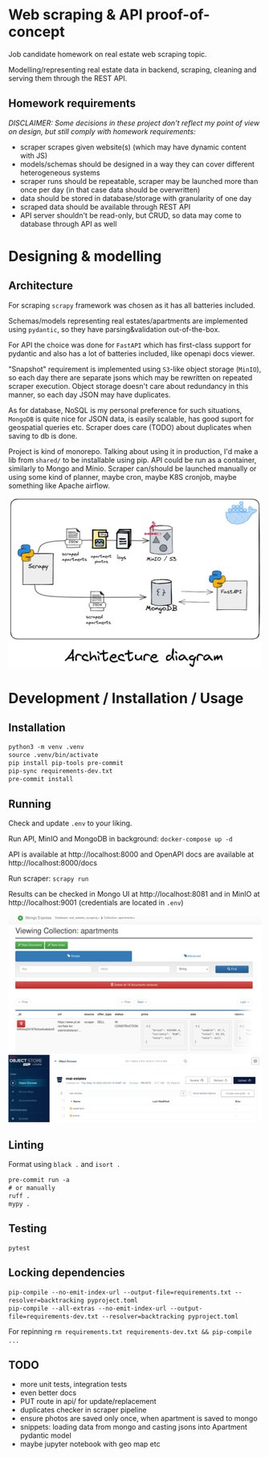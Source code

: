 # Web scraping & API proof-of-concept

Job candidate homework on real estate web scraping topic.

Modelling/representing real estate data in backend, scraping, cleaning and serving them through the REST API.

## Homework requirements

*DISCLAIMER: Some decisions in these project don't reflect my point of view on design, but still comply with homework requirements:*

- scraper scrapes given website(s) (which may have dynamic content with JS)
- models/schemas should be designed in a way they can cover different heterogeneous systems
- scraper runs should be repeatable, scraper may be launched more than once per day (in that case data should be overwritten)
- data should be stored in database/storage with granularity of one day
- scraped data should be available through REST API
- API server shouldn't be read-only, but CRUD, so data may come to database through API as well

# Designing & modelling

## Architecture

For scraping `scrapy` framework was chosen as it has all batteries included.

Schemas/models representing real estates/apartments are implemented using `pydantic`, so they have parsing&validation
out-of-the-box.

For API the choice was done for `FastAPI` which has first-class support for pydantic and also has a lot of batteries included, like openapi docs viewer.

"Snapshot" requirement is implemented using `S3`-like object storage (`MinIO`), so each day there are separate jsons
which may be rewritten on repeated scraper execution. Object storage doesn't care about redundancy in this manner, so
each day JSON may have duplicates.

As for database, NoSQL is my personal preference for such situations, `MongoDB` is quite nice for JSON data,
is easily scalable, has good suport for geospatial queries etc. Scraper does care (TODO) about duplicates when saving to db is done.

Project is kind of monorepo. Talking about using it in production, I'd make a lib from `shared/` to be installable using pip.
API could be run as a container, similarly to Mongo and Minio. Scraper can/should be launched manually or using some kind of planner,
maybe cron, maybe K8S cronjob, maybe something like Apache airflow.

![](./docs/architecture.png)

# Development / Installation / Usage

## Installation

```shell
python3 -m venv .venv
source .venv/bin/activate
pip install pip-tools pre-commit
pip-sync requirements-dev.txt
pre-commit install
```

## Running

Check and update `.env` to your liking.

Run API, MinIO and MongoDB in background: `docker-compose up -d`

API is available at http://localhost:8000 and OpenAPI docs are available at http://localhost:8000/docs

Run scraper: `scrapy run`

Results can be checked in Mongo UI at http://localhost:8081 and in MinIO at http://localhost:9001 (credentials are located in `.env`)

![](./docs/mongo_ui.png)
![](./docs/minio.png)

## Linting

Format using `black .` and `isort .`

```shell
pre-commit run -a
# or manually
ruff .
mypy .
```

## Testing

```shell
pytest
```

## Locking dependencies

```shell
pip-compile --no-emit-index-url --output-file=requirements.txt --resolver=backtracking pyproject.toml
pip-compile --all-extras --no-emit-index-url --output-file=requirements-dev.txt --resolver=backtracking pyproject.toml
```

For repinning `rm requirements.txt requirements-dev.txt && pip-compile ...`

## TODO

- more unit tests, integration tests
- even better docs
- PUT route in api/ for update/replacement
- duplicates checker in scraper pipeline
- ensure photos are saved only once, when apartment is saved to mongo
- snippets: loading data from mongo and casting jsons into Apartment pydantic model
- maybe jupyter notebook with geo map etc
